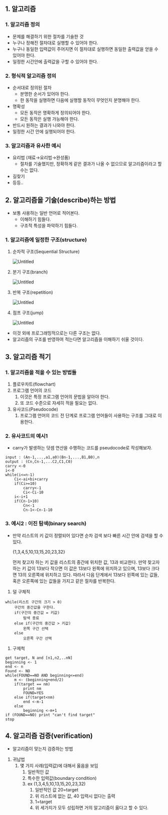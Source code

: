 ## 1. 알고리즘

### 1. 알고리즘 정의

- 문제를 해결하기 위한 절차를 기술한 것
- 누구나 정해진 절차대로 실행할 수 있어야 한다.
- 누구나 동일한 입력값이 주어지면 이 절차대로 실행하면 동일한 출력값을 얻을 수 있어야 한다.
- 일정한 시간안에 출력값을 구할 수 있어야 한다.

### 2. 형식적 알고리즘 정의

- 순서대로 정의된 절차
    - 분명한 순서가 있어야 한다.
    - 한 동작을 실행하면 다음에 실행할 동작이 무엇인지 분명해야 한다.
- 명확성
    - 모든 동작은 명확하게 정의되어야 한다.
    - 모든 동작은 실행 가능해야 한다.
- 반드시 원하는 결과가 나와야 한다.
- 일정한 시간 안에 실행되어야 한다.

### 3. 알고리즘과 유사한 예시

- 요리법 (재료→요리법→완성품)
    - 절차를 기술했지만, 정확하게 같은 결과가 나올 수 없으므로 알고리즘이라고 할 수는 없다.
- 길찾기
- 등등..

## 2. 알고리즘을 기술(describe)하는 방법

- 보통 사용하는 일반 언어로 적어본다.
    - 이해하기 힘들다.
    - 구조적 특성을 파악하기 힘들다.

### 1. 알고리즘에 일정한 구조(structure)

1. 순차적 구조(Sequential Structure)
    
    ![Untitled](https://s3.us-west-2.amazonaws.com/secure.notion-static.com/cb2f603c-4ffe-451a-a748-8da8c6aacc2e/Untitled.png?X-Amz-Algorithm=AWS4-HMAC-SHA256&X-Amz-Content-Sha256=UNSIGNED-PAYLOAD&X-Amz-Credential=AKIAT73L2G45EIPT3X45%2F20220724%2Fus-west-2%2Fs3%2Faws4_request&X-Amz-Date=20220724T150838Z&X-Amz-Expires=86400&X-Amz-Signature=ab987cd1f90aa2e953b4407859ce864df2e2198fb95f4b9dd25ba53b22764cf4&X-Amz-SignedHeaders=host&response-content-disposition=filename%20%3D%22Untitled.png%22&x-id=GetObject)
    
2. 분기 구조(branch)
    
    ![Untitled](https://s3.us-west-2.amazonaws.com/secure.notion-static.com/b15f84d3-adb0-48d6-bf77-8455b9c3c681/Untitled.png?X-Amz-Algorithm=AWS4-HMAC-SHA256&X-Amz-Content-Sha256=UNSIGNED-PAYLOAD&X-Amz-Credential=AKIAT73L2G45EIPT3X45%2F20220724%2Fus-west-2%2Fs3%2Faws4_request&X-Amz-Date=20220724T150857Z&X-Amz-Expires=86400&X-Amz-Signature=095c87113ccacab7d02a4c7fb2ccc366901621c28920bcd9c92b389fe8b05d37&X-Amz-SignedHeaders=host&response-content-disposition=filename%20%3D%22Untitled.png%22&x-id=GetObject)
    
3. 반복 구조(repetition)
    
    ![Untitled](https://s3.us-west-2.amazonaws.com/secure.notion-static.com/38a36a77-c24d-4fc4-a265-f0696fb602e2/Untitled.png?X-Amz-Algorithm=AWS4-HMAC-SHA256&X-Amz-Content-Sha256=UNSIGNED-PAYLOAD&X-Amz-Credential=AKIAT73L2G45EIPT3X45%2F20220724%2Fus-west-2%2Fs3%2Faws4_request&X-Amz-Date=20220724T150909Z&X-Amz-Expires=86400&X-Amz-Signature=1efed89eca7c8e99b1ac1c12e86a817743baf70c9186c43b3eeddbbc0ff63eea&X-Amz-SignedHeaders=host&response-content-disposition=filename%20%3D%22Untitled.png%22&x-id=GetObject)
    
4. 점프 구조(jump)
    
    ![Untitled](https://s3.us-west-2.amazonaws.com/secure.notion-static.com/2680ce56-14bc-4299-81a7-afda985667a8/Untitled.png?X-Amz-Algorithm=AWS4-HMAC-SHA256&X-Amz-Content-Sha256=UNSIGNED-PAYLOAD&X-Amz-Credential=AKIAT73L2G45EIPT3X45%2F20220724%2Fus-west-2%2Fs3%2Faws4_request&X-Amz-Date=20220724T150919Z&X-Amz-Expires=86400&X-Amz-Signature=cd61f99f51fe83e7d903753c2778741913b8e142386b68281c1be444618add20&X-Amz-SignedHeaders=host&response-content-disposition=filename%20%3D%22Untitled.png%22&x-id=GetObject)
    
- 이것 외에 프로그래밍적으로는 다른 구조는 없다.
- 알고리즘의 구조를 반영하여 적는다면 알고리즘을 이해하기 쉬울 것이다.

## 3. 알고리즘 적기

### 1. 알고리즘을 적을 수 있는 방법들

1. 플로우차트(flowchart)
2. 프로그램 언어의 코드
    1. 이것은 특정 프로그램 언어의 문법을 알아야 한다.
    2. 또 코드 수준으로 자세히 적을 필요는 없다.
3. 유사코드(Pseudocode)
    1. 프로그램 언어의 코드 전 단계로 프로그램 언어들이 사용하는 구조를 그대로 이용한다. 

### 2. 유사코드의 예시1

- carry가 발생하는 덧셈 연산을 수행하는 코드를 pseudocode로 작성해보자.

```
input : (An-1,...,a1,a0)(Bn-1,...,B1,B0),n
output : (Cn,Cn-1,...C2,C1,C0)
carry <-0
i<-0
while(i<=n-1)
	Ci<-ai+bi+carry
	if(Ci>=10)
		carry<-1
		Ci<-Ci-10
	i<-i+1
	if(Cn-1>10)
		Cn<-1
		Cn-1<-Cn-1-10
```

### 3. 예시2 : 이진 탐색(binary search)

- 만약 리스트의 키 값이 정렬되어 있다면 순차 검색 보다 빠른 시간 안에 검색을 할 수 있다.
    
    {1,3,4,5,10,13,15,20,23,32}
    
    먼저 찾고자 하는 키 값을 리스트의 중간에 위치한 값, 13과 비교한다. 만약 찾고자 하는 키 값이 13보다 작으면 이 값은 13보다 왼쪽에 위치하고 있으며, 13보다 크다면 13의 오른쪽에 위치하고 있다. 따라서 다음 단계에서 13보다 왼쪽에 있는 값들, 혹은 오른쪽에 있는 값들을 가지고 같은 절차를 반복한다. 
    
1. 덜 구체적

```
while(리스트 구간의 크기 > 0)
	구간의 중간값을 구한다.
	if(구간의 중간값 = 키값)
		탐색 종료
	else if(구간의 중간값 > 키값)
		왼쪽 구간 선택
	else 
		오른쪽 구간 선택
```

1. 구제척

```
get target, N and [n1,n2,..nN]
beginning <- 1
end <- n
Found <- NO
while(FOUND==NO AND beginning<=end)
	m <- (beginning+end/2)
	if(target == nm)
		print nm
		FOUND=YES
	else if(target<nm)
		end <-m-1
	else
		beginning <-m+1
if (FOUND==NO) print "can't find target"
stop
```

## 4. 알고리즘 검증(verification)

- 알고리즘이 맞는지 검증하는 방법
1. 귀납법
    1. 몇 가지 사례(입력값)에 대해서 옳음을 보임
        1. 일반적인 값
        2. 특수한 입력값(boundary condition)
        3. ex (1,3,4,5,10,13,15,20,23,32)
            1. 일반적인 값 20=target
            2. 위 리스트에 없는 값, 40 입력시 없다는 출력
            3. 1=target 
            4. 위 세가지가 모두 성립하면 거의 알고리즘이 옳다고 할 수 있다.